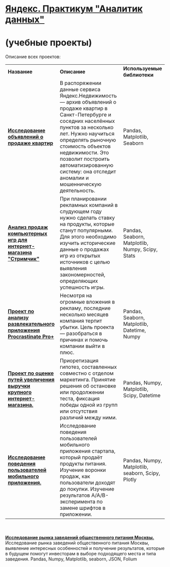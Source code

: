 # <a href="https://praktikum.yandex.ru/data-analyst/" target="_blank"><b>Яндекс. Практикум "Аналитик данных"</b></a>
# (учебные проекты)

Описание всех проектов:

<table>
<tr>
<td><b>Название</b></td>
<td><b>Описание</b></td>
<td><b>Используемые библиотеки</b></td>
<tr>
<td><a href="https://github.com/IgorYu79/Yandex.Practicum_projects/blob/main/realty/2022_11_19_realty.ipynb" target="_blank"><b>Исследование объявлений о продаже квартир</b></a></td>
<td>В распоряжении данные сервиса Яндекс.Недвижимость — архив объявлений о продаже квартир в Санкт-Петербурге и соседних населённых пунктов за несколько лет. Нужно научиться определять рыночную стоимость объектов недвижимости. Это позволит построить автоматизированную систему: она отследит аномалии и мошенническую деятельность. </td>
<td>Pandas, Matplotlib, Seaborn</td>
<tr>
<td><a href="https://github.com/IgorYu79/Yandex.Practicum_projects/blob/main/games/2022_12_16_games.ipynb" target="_blank"><b>Анализ продаж компьютерных игр для интернет-магазина "Стримчик"</b></a></td>
<td>При планировании рекламных компаний в слудующем году нужно сделать ставку на продукты, которые станут популярными. Для этого необходимо изучить исторические данные о продажах игр из открытых источников с целью выявления закономерностей, определяющих успешность игры.</td>
<td>Pandas, Seaborn, Matplotlib, Numpy, Scipy, Stats</td>
<tr>
<td><a href="https://github.com/IgorYu79/Yandex.Practicum_projects/blob/main/entertainment/2023_01_22_entertainment.ipynb" target="_blank"><b>Проект по анализу развлекательного приложения Procrastinate Pro+</b></td>
<td>Несмотря на огромные вложения в рекламу, последние несколько месяцев компания терпит убытки. Цель проекта — разобраться в причинах и помочь компании выйти в плюс.</td>
<td>Pandas, Seaborn, Matplotlib, Datetime, Numpy</td>
<tr>
<td><a href="https://github.com/IgorYu79/Yandex.Practicum_projects/blob/main/a_b_test/2023_02_17_a_b_test.ipynb" target="_blank"><b>Проект по оценке путей увеличения выручки крупного интернет-магазина.</b></a></td>
<td>Приоретизация гипотез, составленных совместно с отделом маркетинга. Принятие решения об остановке или продолжении теста, фиксация победы одной из групп или отсутствия различий между ними.</td>
<td>Pandas, Numpy, Matplotlib, Scipy, Datetime</td>
<tr>
<td><a href="https://github.com/IgorYu79/Yandex.Practicum_projects/blob/main/mobile_app/2023_03_03_15_11_project_inet_shop.ipynb" target="_blank"><b>Исследование поведения пользователей мобильного приложения.</b></a></td>
<td>Исследование поведения пользователей мобильного приложения стартапа, который продаёт продукты питания. Изучение воронки продаж, как пользователи доходят до покупки. Изучение результатов A/A/B-эксперимента по замене шрифтов в приложении.</td>
<td>Pandas, Numpy, Matplotlib, seaborn, Scipy, Plotly</td>
</table>
<br/><br/>
<td><a href="https://github.com/IgorYu79/Yandex.Practicum_projects/blob/main/msk_cafe/2023_03_21_14_45_project_cafe_msk.ipynb" target="_blank"><b>Исследование рынка заведений общественного питания Москвы.</b></a></td>
<td>Исследование рынка заведений общественного питания Москвы, выявление интересных особенностей и получение результатов, которые в будущем помогут инвесторам в выборе подходящего места и типа заведения.</td>
<td>Pandas, Numpy, Matplotlib, seaborn, JSON, Folium</td>
</table>
<br/><br/>
